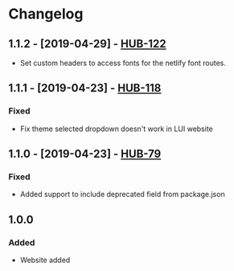 # Changelog

## 1.1.2 - [2019-04-29] - [HUB-122](https://creditandfinance.atlassian.net/browse/HUB-122)
- Set custom headers to access fonts for the netlify font routes.

## 1.1.1 - [2019-04-23] - [HUB-118](https://creditandfinance.atlassian.net/browse/HUB-118)
### Fixed
- Fix theme selected dropdown doesn't work in LUI website

## 1.1.0 - [2019-04-23] - [HUB-79](https://creditandfinance.atlassian.net/browse/HUB-79)
### Fixed
- Added support to include deprecated field from package.json

## 1.0.0
### Added
- Website added

